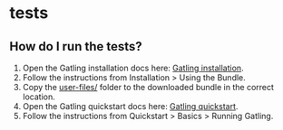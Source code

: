 # tests

## How do I run the tests?

1. Open the Gatling installation docs here: [Gatling installation](https://gatling.io/docs/gatling/tutorials/installation).
2. Follow the instructions from Installation > Using the Bundle.
3. Copy the [user-files/](./user-files) folder to the downloaded bundle in the correct location.
4. Open the Gatling quickstart docs here: [Gatling quickstart](https://gatling.io/docs/gatling/tutorials/quickstart).
5. Follow the instructions from Quickstart > Basics > Running Gatling.
